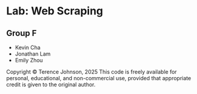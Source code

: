 # Lab: Web Scraping


## Group F
* Kevin Cha
* Jonathan Lam
* Emily Zhou

Copyright © Terence Johnson, 2025
This code is freely available for personal, educational, and non-commercial use, provided that appropriate credit is given to the original author.
